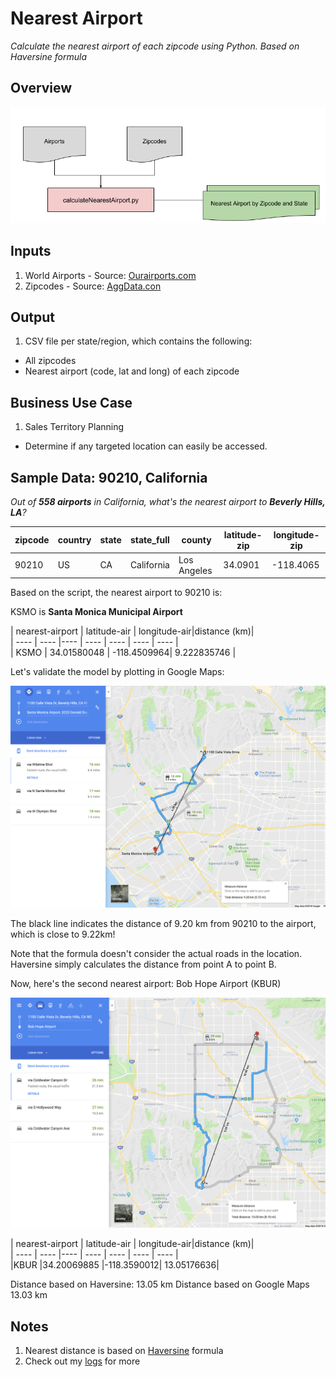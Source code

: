 # Nearest Airport

_Calculate the nearest airport of each zipcode using Python. Based on Haversine formula_

## Overview

![Nearest Airport](Assets/nearestairport_flowchart.png)

## Inputs

1. World Airports - Source: [Ourairports.com](http://ourairports.com/data/)
2. Zipcodes - Source: [AggData.con](https://www.aggdata.com/free/united-states-zip-codes)


## Output
1. CSV file per state/region, which contains the following:
  * All zipcodes
  * Nearest airport (code, lat and long) of each zipcode

## Business Use Case
1. Sales Territory Planning
  * Determine if any targeted location can easily be accessed.


## Sample Data: 90210, California

_Out of **558 airports** in California, what's the nearest airport to **Beverly Hills, LA**?_


| zipcode| country | state| state_full| county| latitude-zip| longitude-zip|  
| ---- | ---- |---- | ----  | ---- | ---- | ---- |  
| 90210	| US	| CA	| California| 	Los Angeles | 34.0901	| -118.4065|  



Based on the script, the nearest airport to 90210 is:

KSMO is **Santa Monica Municipal Airport**

| nearest-airport	| latitude-air | longitude-air|distance (km)|  
| ---- | ---- |---- | ----  | ---- | ---- | ---- |    
| KSMO	| 34.01580048	| -118.4509964| 	9.222835746 |  


Let's validate the model by plotting in Google Maps:  

![Nearest Airport](Assets/la-ksmo.png)

The black line indicates the distance of 9.20 km from 90210 to the airport, which is close to 9.22km!

Note that the formula doesn't consider the actual roads in the location. Haversine simply calculates the distance from point A to point B.

Now, here's the second nearest airport: Bob Hope Airport (KBUR)


![Nearest Airport](Assets/la-kbur.png)

| nearest-airport	| latitude-air |   longitude-air|distance (km)|  
| ---- | ---- |---- | ----  | ---- | ---- | ---- |  
|KBUR	|34.20069885	|-118.3590012|	13.05176636|

Distance based on Haversine: 13.05 km
Distance based on Google Maps 13.03 km


## Notes

1. Nearest distance is based on [Haversine](https://stackoverflow.com/questions/41336756/find-the-closest-latitude-and-longitude) formula
2. Check out my [logs](logs.md) for more
